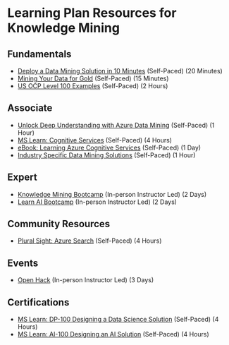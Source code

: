 # Learning Plan Resources for Knowledge Mining

## Fundamentals

* [Deploy a Data Mining Solution in 10 Minutes](https://myignite.techcommunity.microsoft.com/sessions/83970?source=sessions) (Self-Paced) (20 Minutes)
* [Mining Your Data for Gold](https://myignite.techcommunity.microsoft.com/sessions/81081?source=sessions) (Self-Paced) (15 Minutes)
* [US OCP Level 100 Examples](https://github.com/ChrisKahrs/OCP-AI-Links/tree/master/3-Cognitive-Search) (Self-Paced) (2 Hours)

## Associate

* [Unlock Deep Understanding with Azure Data Mining](https://myignite.techcommunity.microsoft.com/sessions/84181?source=sessions) (Self-Paced) (1 Hour)
* [MS Learn: Cognitive Services](https://docs.microsoft.com/en-us/learn/browse/?products=azure-cognitive-services) (Self-Paced) (4 Hours)
* [eBook: Learning Azure Cognitive Services](https://azure.microsoft.com/en-us/resources/learning-azure-cognitive-services/) (Self-Paced) (1 Day)
* [Industry Specific Data Mining Solutions](https://myignite.techcommunity.microsoft.com/sessions/84476?source=sessions) (Self-Paced) (1 Hour)

## Expert

* [Knowledge Mining Bootcamp](https://azure.github.io/LearnAI-KnowledgeMiningBootcamp/) (In-person Instructor Led) (2 Days)
* [Learn AI Bootcamp](https://github.com/Azure/LearnAI-Bootcamp) (In-person Instructor Led) (2 Days)

## Community Resources

* [Plural Sight: Azure Search](https://www.pluralsight.com/courses/microsoft-azure-search-solution-implementing) (Self-Paced) (4 Hours)

## Events

* [Open Hack](https://openhack.microsoft.com/) (In-person Instructor Led) (3 Days)

## Certifications

* [MS Learn: DP-100 Designing a Data Science Solution](https://docs.microsoft.com/en-us/learn/certifications/exams/dp-100) (Self-Paced) (4 Hours)
* [MS Learn: AI-100 Designing an AI Solution](https://docs.microsoft.com/en-us/learn/certifications/exams/ai-100) (Self-Paced) (4 Hours)
